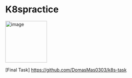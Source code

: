 # K8spractice
<img width="130" alt="image" src="https://github.com/user-attachments/assets/2eb623b2-8ec2-456e-917d-beadb37e7ba0">

[Final Task] https://github.com/DomasMas0303/k8s-task
